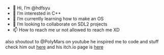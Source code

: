 - 👋 Hi, I’m @hdfsyu
- 👀 I’m interested in C++
- 🌱 I’m currently learning how to make an OS
- 💞️ I’m looking to collaborate on SDL2 projects
- 📫 How to reach me ur not allowed to reach me XD


also shoutout to @PolyMars on youtube he inspired me to code and stuff check him out [here](https://www.youtube.com/channel/UCl7dSJloxuCa9IBFml7sakw) and his itch.io page is [here](https://polymars.itch.io)
